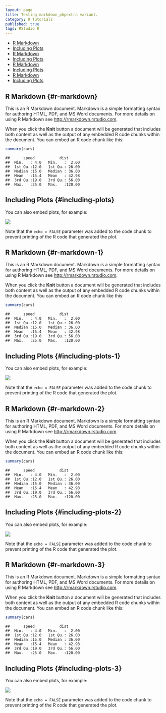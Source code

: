 ```yaml
---
layout: page
title: Testing markdown_phpextra variant.
category: R Tutorials
published: true
tags: RStudio R
---
```


-   [R Markdown](#r-markdown)
-   [Including Plots](#including-plots)
-   [R Markdown](#r-markdown-1)
-   [Including Plots](#including-plots-1)
-   [R Markdown](#r-markdown-2)
-   [Including Plots](#including-plots-2)
-   [R Markdown](#r-markdown-3)
-   [Including Plots](#including-plots-3)

R Markdown {#r-markdown}
----------

This is an R Markdown document. Markdown is a simple formatting syntax
for authoring HTML, PDF, and MS Word documents. For more details on
using R Markdown see <http://rmarkdown.rstudio.com>.

When you click the **Knit** button a document will be generated that
includes both content as well as the output of any embedded R code
chunks within the document. You can embed an R code chunk like this:

~~~~ r
summary(cars)
~~~~

    ##      speed           dist       
    ##  Min.   : 4.0   Min.   :  2.00  
    ##  1st Qu.:12.0   1st Qu.: 26.00  
    ##  Median :15.0   Median : 36.00  
    ##  Mean   :15.4   Mean   : 42.98  
    ##  3rd Qu.:19.0   3rd Qu.: 56.00  
    ##  Max.   :25.0   Max.   :120.00

Including Plots {#including-plots}
---------------

You can also embed plots, for example:

![](githubMarkdown_files/figure-markdown_phpextra/unnamed-chunk-2-1.png)

Note that the `echo = FALSE` parameter was added to the code chunk to
prevent printing of the R code that generated the plot.

R Markdown {#r-markdown-1}
----------

This is an R Markdown document. Markdown is a simple formatting syntax
for authoring HTML, PDF, and MS Word documents. For more details on
using R Markdown see <http://rmarkdown.rstudio.com>.

When you click the **Knit** button a document will be generated that
includes both content as well as the output of any embedded R code
chunks within the document. You can embed an R code chunk like this:

~~~~ r
summary(cars)
~~~~

    ##      speed           dist       
    ##  Min.   : 4.0   Min.   :  2.00  
    ##  1st Qu.:12.0   1st Qu.: 26.00  
    ##  Median :15.0   Median : 36.00  
    ##  Mean   :15.4   Mean   : 42.98  
    ##  3rd Qu.:19.0   3rd Qu.: 56.00  
    ##  Max.   :25.0   Max.   :120.00

Including Plots {#including-plots-1}
---------------

You can also embed plots, for example:

![](githubMarkdown_files/figure-markdown_phpextra/unnamed-chunk-4-1.png)

Note that the `echo = FALSE` parameter was added to the code chunk to
prevent printing of the R code that generated the plot.

R Markdown {#r-markdown-2}
----------

This is an R Markdown document. Markdown is a simple formatting syntax
for authoring HTML, PDF, and MS Word documents. For more details on
using R Markdown see <http://rmarkdown.rstudio.com>.

When you click the **Knit** button a document will be generated that
includes both content as well as the output of any embedded R code
chunks within the document. You can embed an R code chunk like this:

~~~~ r
summary(cars)
~~~~

    ##      speed           dist       
    ##  Min.   : 4.0   Min.   :  2.00  
    ##  1st Qu.:12.0   1st Qu.: 26.00  
    ##  Median :15.0   Median : 36.00  
    ##  Mean   :15.4   Mean   : 42.98  
    ##  3rd Qu.:19.0   3rd Qu.: 56.00  
    ##  Max.   :25.0   Max.   :120.00

Including Plots {#including-plots-2}
---------------

You can also embed plots, for example:

![](githubMarkdown_files/figure-markdown_phpextra/unnamed-chunk-6-1.png)

Note that the `echo = FALSE` parameter was added to the code chunk to
prevent printing of the R code that generated the plot.

R Markdown {#r-markdown-3}
----------

This is an R Markdown document. Markdown is a simple formatting syntax
for authoring HTML, PDF, and MS Word documents. For more details on
using R Markdown see <http://rmarkdown.rstudio.com>.

When you click the **Knit** button a document will be generated that
includes both content as well as the output of any embedded R code
chunks within the document. You can embed an R code chunk like this:

~~~~ r
summary(cars)
~~~~

    ##      speed           dist       
    ##  Min.   : 4.0   Min.   :  2.00  
    ##  1st Qu.:12.0   1st Qu.: 26.00  
    ##  Median :15.0   Median : 36.00  
    ##  Mean   :15.4   Mean   : 42.98  
    ##  3rd Qu.:19.0   3rd Qu.: 56.00  
    ##  Max.   :25.0   Max.   :120.00

Including Plots {#including-plots-3}
---------------

You can also embed plots, for example:

![](githubMarkdown_files/figure-markdown_phpextra/unnamed-chunk-8-1.png)

Note that the `echo = FALSE` parameter was added to the code chunk to
prevent printing of the R code that generated the plot.
